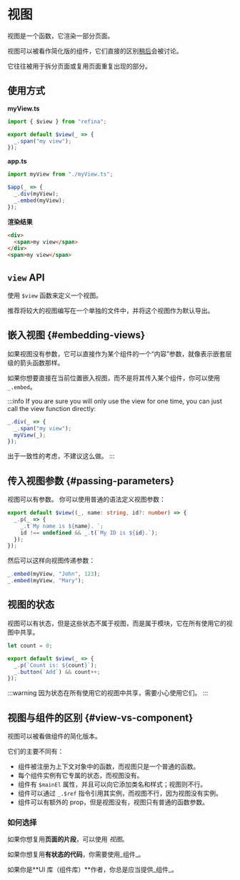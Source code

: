 # 视图

视图是一个函数，它渲染一部分页面。

视图可以被看作简化版的组件，它们直接的区别[稍后](#view-vs-component)会被讨论。

它往往被用于拆分页面或复用页面重复出现的部分。

## 使用方式

**myView\.ts**

```ts
import { $view } from "refina";

export default $view(_ => {
  _.span("my view");
});
```

**app.ts**

```ts
import myView from "./myView.ts";

$app(_ => {
  _.div(myView);
  _.embed(myView);
});
```

**渲染结果**

```html
<div>
  <span>my view</span>
</div>
<span>my view</span>
```

## `view` API

使用 `$view` 函数来定义一个视图。

推荐将较大的视图编写在一个单独的文件中，并将这个视图作为默认导出。

## 嵌入视图 {#embedding-views}

如果视图没有参数，它可以直接作为某个组件的一个“内容”参数，就像表示嵌套层级的箭头函数那样。

如果你想要直接在当前位置嵌入视图，而不是将其传入某个组件，你可以使用 `_.embed`。

:::info
If you are sure you will only use the view for one time, you can just call the view function directly:

```ts
_.div(_ => {
  _.span("my view");
  myView(_);
});
```

出于一致性的考虑，不建议这么做。
:::

## 传入视图参数 {#passing-parameters}

视图可以有参数。 你可以使用普通的语法定义视图参数：

```ts
export default $view((_, name: string, id?: number) => {
  _.p(_ => {
    _.t`My name is ${name}. `;
    id !== undefined && _.t(`My ID is ${id}.`);
  });
});
```

然后可以这样向视图传递参数：

```ts
_.embed(myView, "John", 123);
_.embed(myView, "Mary");
```

## 视图的状态

视图可以有状态，但是这些状态不属于视图，而是属于模块，它在所有使用它的视图中共享。

```ts
let count = 0;

export default $view(_ => {
  _.p(`Count is: ${count}`);
  _.button(`Add`) && count++;
});
```

:::warning
因为状态在所有使用它的视图中共享，需要小心使用它们。
:::

## 视图与组件的区别 {#view-vs-component}

视图可以被看做组件的简化版本。

它们的主要不同有：

- 组件被注册为上下文对象中的函数，而视图只是一个普通的函数。
- 每个组件实例有它专属的状态，而视图没有。
- 组件有 `$mainEl` 属性，并且可以向它添加类名和样式；视图则不行。
- 组件可以通过 `_.$ref` 指令引用其实例，而视图不行，因为视图没有实例。
- 组件可以有额外的 prop，但是视图没有，视图只有普通的函数参数。

### 如何选择

如果你想复用**页面的片段**，可以使用 _视图_。

如果你想复用**有状态的代码**，你需要使用_组件_。

如果你是\*\*UI 库（组件库）\*\*作者，你总是应当提供_组件_。
